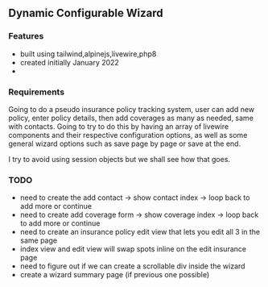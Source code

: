 ## Dynamic Configurable Wizard

### Features
- built using tailwind,alpinejs,livewire,php8
- created initially January 2022
- 


### Requirements
Going to do a pseudo insurance policy tracking system, user can add new policy, enter policy details, then add coverages
as many as needed, same with contacts.  Going to try to do this by having an array of livewire components and their 
respective configuration options, as well as some general wizard options such as save page by page or save at the end.  
  
I try to avoid using session objects but we shall see how that goes.  

### TODO

- need to create the add contact -> show contact index -> loop back to add more  or continue
- need to create add coverage form -> show coverage index -> loop back to add more or continue
- need to create an insurance policy edit view that lets you edit all 3 in the same page
- index view and edit view will swap spots inline on the edit insurance page
- need to figure out if we can create a scrollable div inside the wizard
- create a wizard summary page (if previous one possible)

